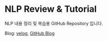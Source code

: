 # NLP Review & Tutorial

NLP 내용 정리 및 복습용 GitHub Repository 입니다.

Blog: [velog](https://velog.io/@nkw011), [GitHub Blog](https://nkw011.github.io)